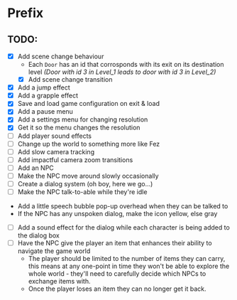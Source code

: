 # Prefix

## TODO:
* [x] Add scene change behaviour
  * Each `Door` has an id that corrosponds with its exit on its destination level _(Door with id 3 in Level_1 leads to door with id 3 in Level_2)_
  * [x] Add scene change transition
* [x]  Add a jump effect
* [x]  Add a grapple effect
* [x]  Save and load game configuration on exit & load
* [x]  Add a pause menu
* [x]  Add a settings menu for changing resolution
  * [x]  Get it so the menu changes the resolution
* [ ]  Add player sound effects
* [ ]  Change up the world to something more like Fez
* [ ]  Add slow camera tracking
* [ ]  Add impactful camera zoom transitions
* [ ]  Add an NPC
* [ ]  Make the NPC move around slowly occasionally
* [ ]  Create a dialog system (oh boy, here we go...)
* [ ]  Make the NPC talk-to-able while they're idle
  * Add a little speech bubble pop-up overhead when they can be talked to
  * If the NPC has any unspoken dialog, make the icon yellow, else gray
* [ ] Add a sound effect for the dialog while each character is being added to the dialog box
* [ ] Have the NPC give the player an item that enhances their ability to navigate the game world
  * The player should be limited to the number of items they can carry, this means at any one-point in time they won't be able to explore the whole world - they'll need to carefully decide which NPCs to exchange items with.
  * Once the player loses an item they can no longer get it back.
